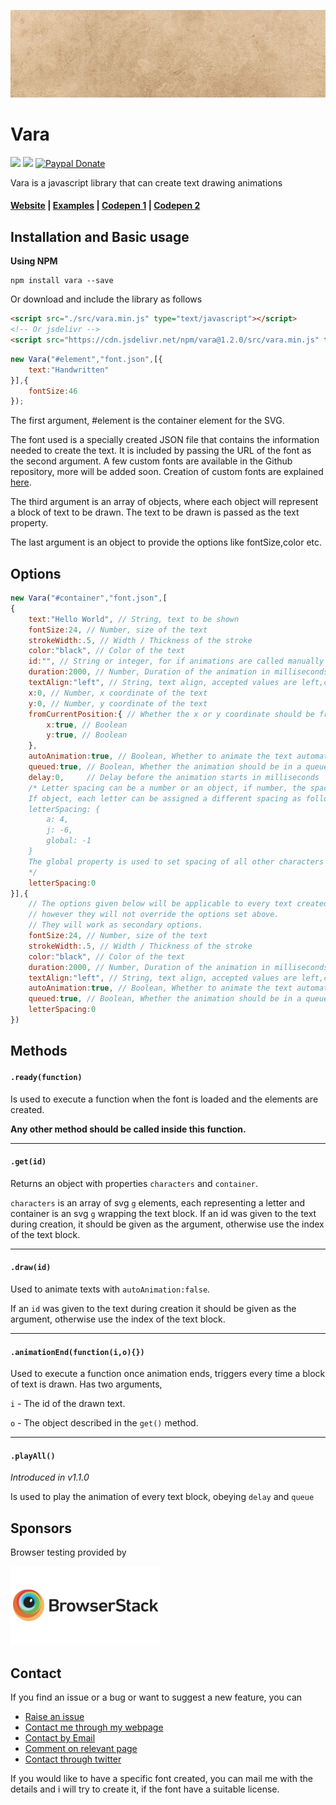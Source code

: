 ![](vara.gif)
# Vara 
![](https://img.shields.io/badge/Vara.js-1.2.2-brightgreen.svg) ![](https://img.shields.io/badge/License-MIT-blue.svg) [![Paypal Donate](https://img.shields.io/badge/Donate-paypal-9c27b0.svg)](https://www.paypal.me/akzhy/10)

Vara is a javascript library that can create text drawing animations

#### [Website](http://vara.akzhy.com) | [Examples](http://vara.akzhy.com/examples) | [Codepen 1](https://codepen.io/akzhy/pen/YdbYbj) | [Codepen 2](https://codepen.io/akzhy/pen/OrdYGO)


## Installation and Basic usage

**Using NPM**

```
npm install vara --save
```

Or download and include the library as follows

```html
<script src="./src/vara.min.js" type="text/javascript"></script>
<!-- Or jsdelivr -->
<script src="https://cdn.jsdelivr.net/npm/vara@1.2.0/src/vara.min.js" type="text/javascript"></script>
```
```javascript
new Vara("#element","font.json",[{
	text:"Handwritten"
}],{
	fontSize:46
});
```

The first argument, #element is the container element for the SVG.

The font used is a specially created JSON file that contains the information needed to create the text. It is included by passing the URL of the font as the second argument.
A few custom fonts are available in the Github repository, more will be added soon. Creation of custom fonts are explained [here](http://vara.akzhy.com/creating-fonts).

The third argument is an array of objects, where each object will represent a block of text to be drawn. The text to be drawn is passed as the text property.

The last argument is an object to provide the options like fontSize,color etc.

## Options

```javascript
new Vara("#container","font.json",[
{
	text:"Hello World", // String, text to be shown
	fontSize:24, // Number, size of the text
	strokeWidth:.5, // Width / Thickness of the stroke
	color:"black", // Color of the text
	id:"", // String or integer, for if animations are called manually or when using the get() method. Default is the index of the object.
	duration:2000, // Number, Duration of the animation in milliseconds
	textAlign:"left", // String, text align, accepted values are left,center,right
	x:0, // Number, x coordinate of the text
	y:0, // Number, y coordinate of the text
	fromCurrentPosition:{ // Whether the x or y coordinate should be from its calculated position, ie the position if x or y coordinates were not applied
		x:true, // Boolean
		y:true, // Boolean
	},
	autoAnimation:true, // Boolean, Whether to animate the text automatically
	queued:true, // Boolean, Whether the animation should be in a queue
    delay:0,     // Delay before the animation starts in milliseconds
    /* Letter spacing can be a number or an object, if number, the spacing will be applied to every character.
    If object, each letter can be assigned a different spacing as follows,
    letterSpacing: {
        a: 4,
        j: -6,
        global: -1
    }
    The global property is used to set spacing of all other characters
    */
	letterSpacing:0
}],{
	// The options given below will be applicable to every text created,
	// however they will not override the options set above.
	// They will work as secondary options.
	fontSize:24, // Number, size of the text
	strokeWidth:.5, // Width / Thickness of the stroke
	color:"black", // Color of the text
	duration:2000, // Number, Duration of the animation in milliseconds
	textAlign:"left", // String, text align, accepted values are left,center,right
	autoAnimation:true, // Boolean, Whether to animate the text automatically
	queued:true, // Boolean, Whether the animation should be in a queue
	letterSpacing:0
})
```

## Methods

#### `.ready(function)`
Is used to execute a function when the font is loaded and the elements are created.

**Any other method should be called inside this function.**

----

#### `.get(id)`
Returns an object with properties `characters` and `container`.

`characters` is an array of svg `g` elements, each representing a letter and container is an svg `g` wrapping the text block.
If an id was given to the text during creation, it should be given as the argument, otherwise use the index of the text block.

----

#### `.draw(id)`
Used to animate texts with `autoAnimation:false`.

If an `id` was given to the text during creation it should be given as the argument, otherwise use the index of the text block.

----

#### `.animationEnd(function(i,o){})`
Used to execute a function once animation ends, triggers every time a block of text is drawn.
Has two arguments,

`i` - The id of the drawn text.

`o` - The object described in the `get()` method.

----

#### `.playAll()`
*Introduced in v1.1.0*

Is used to play the animation of every text block, obeying `delay` and `queue`

## Sponsors

Browser testing provided by 

<a href="http://browserstack.com/" title="Browserstack">
	<img src="./browserstack.png" width="240" alt="Browserstack Logo"/>
</a>


## Contact
If you find an issue or a bug or want to suggest a new feature, you can
* [Raise an issue](https://github.com/akzhy/Vara/issues)
* [Contact me through my webpage](http://www.akzhy.com/contact/)
* [Contact by Email](mailto:hi@akzhy.com)
* [Comment on relevant page](http://vara.akzhy.com/)
* [Contact through twitter](https://twitter.com/_akzhy)

If you would like to have a specific font created, you can mail me with the details and i will try to create it, if the font have a suitable license.
